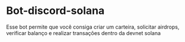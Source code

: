# Bot-discord-solana
Esse bot permite que você consiga criar um carteira, solicitar airdrops, verificar balanço e realizar transações dentro da devnet solana
